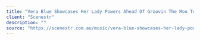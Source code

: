```yaml
---
title: "Vera Blue Showcases Her Lady Powers Ahead Of Groovin The Moo Tour"
client: "Scenestr"
description: ""
source: "https://scenestr.com.au/music/vera-blue-showcases-her-lady-powers-ahead-of-groovin-the-moo-tour"
---
```


